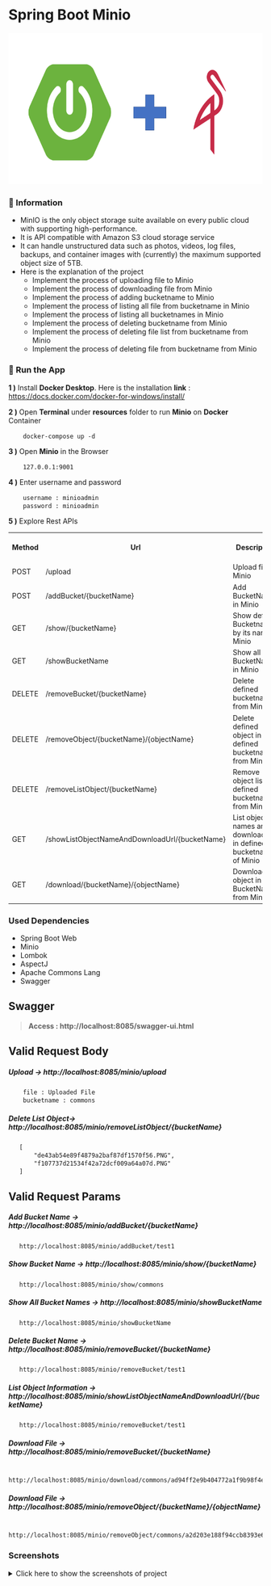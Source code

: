 # Spring Boot Minio

<img src="screenshots/springboot_minio.png" alt="Main Information" width="800" height="300">

### 📖 Information

<ul style="list-style-type:disc">
  <li>MinIO is the only object storage suite available on
      every public cloud with supporting high-performance.</li>
  <li>It is API compatible with Amazon S3 cloud storage service</li>    
  <li>It can handle unstructured data such as photos, videos, log files, backups, and container images with (currently) the maximum supported object size of 5TB.</li>
  <li>Here is the explanation of the project
      <ul>
        <li>Implement the process of uploading file to Minio</li>
        <li>Implement the process of downloading file from Minio</li>
        <li>Implement the process of adding bucketname to Minio</li>
        <li>Implement the process of listing all file from bucketname in Minio</li>
        <li>Implement the process of listing all bucketnames in Minio</li>
        <li>Implement the process of deleting bucketname from Minio</li>
        <li>Implement the process of deleting file list from bucketname from Minio</li>
        <li>Implement the process of deleting file from bucketname from Minio</li>
      </ul>
  </li>
</ul>

### 🔨 Run the App

<b>1 )</b> Install <b>Docker Desktop</b>. Here is the installation <b>link</b> : https://docs.docker.com/docker-for-windows/install/

<b>2 )</b> Open <b>Terminal</b> under <b>resources</b> folder to run <b>Minio</b> on <b>Docker</b> Container
```
    docker-compose up -d
```
<b>3 )</b> Open <b>Minio</b> in the Browser 
```
    127.0.0.1:9001
```
<b>4 )</b> Enter username and password 
```
    username : minioadmin
    password : minioadmin
```
<b>5 )</b> Explore Rest APIs
<table style="width:100%">
  <tr>
    <th>Method</th>
    <th>Url</th>
    <th>Description</th>
    <th>Valid Request Body</th>
    <th>Valid Request Params</th>
  </tr>
  <tr>
    <td>POST</td>
    <td>/upload</td>
    <td>Upload file to Minio</td>
    <td>[Info](upload)</td>
    <td></td>
  </tr>
  <tr>
      <td>POST</td>
      <td>/addBucket/{bucketName}</td>
      <td>Add BucketName in Minio</td>
      <td></td>
      <td><a href="README.md#upload">Info</a></td>
  </tr>
  <tr>
      <td>GET</td>
      <td>/show/{bucketName}</td>
      <td>Show defined Bucketname by its name in Minio</td>
      <td></td>
      <td><a href="README.md#showBucketName">Info</a></td>
  </tr>
  <tr>
      <td>GET</td>
      <td>/showBucketName</td>
      <td>Show all BucketNames in Minio</td>
      <td></td>
      <td><a href="README.md#showAllBucketName">Info</a></td>
  </tr>
  <tr>
      <td>DELETE</td>
      <td>/removeBucket/{bucketName}</td>
      <td>Delete defined bucketname from Minio</td>
      <td></td>
      <td><a href="README.md#deleteBucketName">Info</a></td>
  </tr>
  <tr>
       <td>DELETE</td>
       <td>/removeObject/{bucketName}/{objectName}</td>
       <td>Delete defined object in defined bucketname from Minio</td>
       <td></td>
       <td><a href="README.md#deleteObject">Info</a></td>
  </tr>
  <tr>
       <td>DELETE</td>
       <td>/removeListObject/{bucketName}</td>
       <td>Remove object list in defined bucketname from Minio</td>
       <td><a href="README.md#deleteListObject">Info</a></td>
       <td></td>
  </tr>
  <tr>
       <td>GET</td>
       <td>/showListObjectNameAndDownloadUrl/{bucketName}</td>
       <td>List object names and its download url in defined bucketname of Minio</td>
       <td></td>
       <td><a href="README.md#objectInformation">Info</a></td>
  </tr>
  <tr>
       <td>GET</td>
       <td>/download/{bucketName}/{objectName}</td>
       <td>Download object in BucketName from Minio</td>
       <td></td>
       <td><a href="README.md#download">Info</a></td>
  </tr>
</table>

### Used Dependencies
* Spring Boot Web
* Minio
* Lombok
* AspectJ
* Apache Commons Lang
* Swagger

## Swagger
> **Access : http://localhost:8085/swagger-ui.html**

## Valid Request Body

##### <a id="upload">Upload -> http://localhost:8085/minio/upload</a>
```
    file : Uploaded File
    bucketname : commons
```

##### <a id="deleteListObject">Delete List Object-> http://localhost:8085/minio/removeListObject/{bucketName}</a>
```
   [
       "de43ab54e89f4879a2baf87df1570f56.PNG",
       "f107737d21534f42a72dcf009a64a07d.PNG"
   ]
```

## Valid Request Params

##### <a id="addBucketName">Add Bucket Name -> http://localhost:8085/minio/addBucket/{bucketName}</a>
```
   http://localhost:8085/minio/addBucket/test1
```

##### <a id="showBucketName">Show Bucket Name -> http://localhost:8085/minio/show/{bucketName}</a>
```
   http://localhost:8085/minio/show/commons
```

##### <a id="showAllBucketName">Show All Bucket Names -> http://localhost:8085/minio/showBucketName</a>
```
   http://localhost:8085/minio/showBucketName
```

##### <a id="deleteBucketName">Delete Bucket Name -> http://localhost:8085/minio/removeBucket/{bucketName}</a>
```
   http://localhost:8085/minio/removeBucket/test1
```

##### <a id="objectInformation">List Object Information -> http://localhost:8085/minio/showListObjectNameAndDownloadUrl/{bucketName}</a>
```
   http://localhost:8085/minio/removeBucket/test1
```

##### <a id="download">Download File -> http://localhost:8085/minio/removeBucket/{bucketName}</a>
```
   http://localhost:8085/minio/download/commons/ad94ff2e9b404772a1f9b98f4e11b4f9.PNG
```

##### <a id="deleteObject">Download File -> http://localhost:8085/minio/removeObject/{bucketName}/{objectName}</a>
```
   http://localhost:8085/minio/removeObject/commons/a2d203e188f94ccb8393e688deaf216a.jpg
```

### Screenshots

<details>
<summary>Click here to show the screenshots of project</summary>
    <p> Figure 1 </p>
    <img src ="screenshots/screenshot_1.PNG">
    <p> Figure 2 </p>
    <img src ="screenshots/screenshot_2.PNG">
    <p> Figure 3 </p>
    <img src ="screenshots/screenshot_3.PNG">
    <p> Figure 4 </p>
    <img src ="screenshots/screenshot_4.PNG">
    <p> Figure 5 </p>
    <img src ="screenshots/screenshot_5.PNG">
    <p> Figure 6 </p>
    <img src ="screenshots/screenshot_6.PNG">
    <p> Figure 7 </p>
    <img src ="screenshots/screenshot_7.PNG">
    <p> Figure 8 </p>
    <img src ="screenshots/screenshot_8.PNG">
    <p> Figure 9 </p>
    <img src ="screenshots/screenshot_9.PNG">
    <p> Figure 10 </p>
    <img src ="screenshots/screenshot_10.PNG">
    <p> Figure 11 </p>
    <img src ="screenshots/screenshot_11.PNG">
    <p> Figure 12 </p>
    <img src ="screenshots/screenshot_12.PNG">
    <p> Figure 13 </p>
    <img src ="screenshots/screenshot_13.PNG">
    <p> Figure 14 </p>
    <img src ="screenshots/screenshot_14.PNG">
    <p> Figure 15 </p>
    <img src ="screenshots/screenshot_15.PNG">
    <p> Figure 16 </p>
    <img src ="screenshots/screenshot_16.PNG">
    <p> Figure 17 </p>
    <img src ="screenshots/screenshot_17.PNG">
    <p> Figure 18 </p>
    <img src ="screenshots/screenshot_18.PNG">
    <p> Figure 19 </p>
    <img src ="screenshots/screenshot_19.PNG">
    <p> Figure 20 </p>
    <img src ="screenshots/screenshot_20.PNG">
</details>
